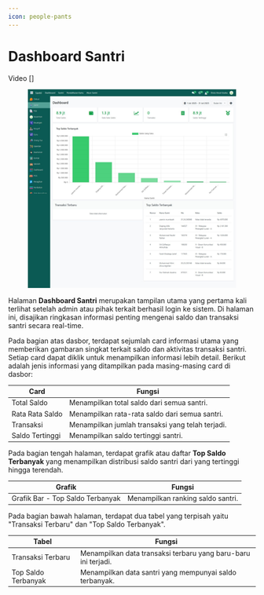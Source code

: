 ```yaml
---
icon: people-pants
---
```


# Dashboard Santri

Video \[]

<figure><img src="../../.gitbook/assets/image (76).png" alt=""><figcaption></figcaption></figure>

Halaman **Dashboard Santri** merupakan tampilan utama yang pertama kali terlihat setelah admin atau pihak terkait berhasil login ke sistem. Di halaman ini, disajikan ringkasan informasi penting mengenai saldo dan transaksi santri secara real-time.&#x20;

Pada bagian atas dasbor, terdapat sejumlah card informasi utama yang memberikan gambaran singkat terkait saldo dan aktivitas transaksi santri. Setiap card dapat diklik untuk menampilkan informasi lebih detail. Berikut adalah jenis informasi yang ditampilkan pada masing-masing card di dasbor:

| Card            | Fungsi                                           |
| --------------- | ------------------------------------------------ |
| Total Saldo     | Menampilkan total saldo dari semua santri.       |
| Rata Rata Saldo | Menampilkan rata-rata saldo dari semua santri.   |
| Transaksi       | Menampilkan jumlah transaksi yang telah terjadi. |
| Saldo Tertinggi | Menampilkan saldo tertinggi santri.              |

Pada bagian tengah halaman, terdapat grafik atau daftar **Top Saldo Terbanyak** yang menampilkan distribusi saldo santri dari yang tertinggi hingga terendah.

| Grafik                           | Fungsi                            |
| -------------------------------- | --------------------------------- |
| Grafik Bar - Top Saldo Terbanyak | Menampilkan ranking saldo santri. |

Pada bagian bawah halaman, terdapat dua tabel yang terpisah yaitu "Transaksi Terbaru" dan "Top Saldo Terbanyak".

| Tabel               | Fungsi                                                         |
| ------------------- | -------------------------------------------------------------- |
| Transaksi Terbaru   | Menampilkan data transaksi terbaru yang baru-baru ini terjadi. |
| Top Saldo Terbanyak | Menampilkan data santri yang mempunyai saldo terbanyak.        |
